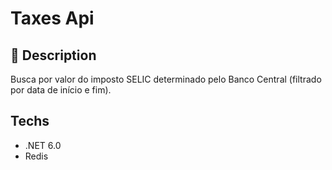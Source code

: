 # Taxes Api

## 📖 Description
Busca por valor do imposto SELIC determinado pelo Banco Central (filtrado por data de início e fim).

## Techs
- .NET 6.0
- Redis